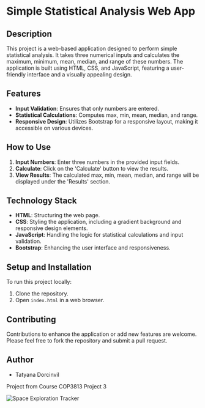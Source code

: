 # Simple Statistical Analysis Web App

## Description
This project is a web-based application designed to perform simple statistical analysis. It takes three numerical inputs and calculates the maximum, minimum, mean, median, and range of these numbers. The application is built using HTML, CSS, and JavaScript, featuring a user-friendly interface and a visually appealing design.

## Features
- **Input Validation**: Ensures that only numbers are entered.
- **Statistical Calculations**: Computes max, min, mean, median, and range.
- **Responsive Design**: Utilizes Bootstrap for a responsive layout, making it accessible on various devices.

## How to Use
1. **Input Numbers**: Enter three numbers in the provided input fields.
2. **Calculate**: Click on the 'Calculate' button to view the results.
3. **View Results**: The calculated max, min, mean, median, and range will be displayed under the 'Results' section.

## Technology Stack
- **HTML**: Structuring the web page.
- **CSS**: Styling the application, including a gradient background and responsive design elements.
- **JavaScript**: Handling the logic for statistical calculations and input validation.
- **Bootstrap**: Enhancing the user interface and responsiveness.

## Setup and Installation
To run this project locally:
1. Clone the repository.
2. Open `index.html` in a web browser.

## Contributing
Contributions to enhance the application or add new features are welcome. Please feel free to fork the repository and submit a pull request.

## Author
- Tatyana Dorcinvil

Project from Course COP3813 Project 3


![Space Exploration Tracker](https://i.imgur.com/vTf8Akf.gif)

